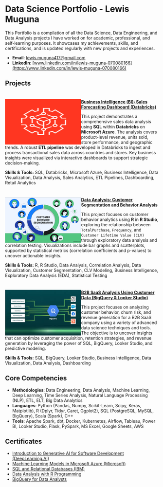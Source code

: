 # Data Science Portfolio - Lewis Muguna

This Portfolio is a compilation of all the Data Science, Data Engineering, and Data Analysis projects I have worked on for academic, professional, and self-learning purposes. It showcases my achievements, skills, and certifications, and is updated regularly with new projects and experiences.

- **Email**: [lewis.muguna417@gmail.com](mailto:lewis.muguna417@gmail.com)
- **LinkedIn**: [www.linkedin.com/in/lewis-muguna-070080166](https://www.linkedin.com/in/lewis-muguna-070080166)

## Projects

#
<img align="left" width="250" height="150" src="https://github.com/lewis-hue/lewis_page/blob/main/databricks.png"> **[Business Intelligence (BI): Sales Forecasting Dashboard (Databricks)](https://github.com/lewis-hue/BusinessIntelligence.git)**

This project demonstrates a comprehensive sales data analysis using **SQL** within **Databricks** on **Microsoft Azure**. The analysis covers product-level revenue, units sold, store performance, and geographic trends. A robust **ETL pipeline** was developed in Databricks to ingest and process transactional sales data across countries and stores. Key business insights were visualized via interactive dashboards to support strategic decision-making.

**Skills & Tools:** SQL, Databricks, Microsoft Azure, Business Intelligence, Data Visualization, Data Analysis, Sales Analytics, ETL Pipelines, Dashboarding, Retail Analytics


#

<img align="left" width="250" height="150" src="https://github.com/lewis-hue/lewis_page/blob/main/Customer%20segmentation.png"> **[Data Analysis: Customer Segmentation and Behavior Analysis](https://github.com/lewis-hue/data_analysis.git)**

This project focuses on customer behavior analytics using **R** in **R Studio**, exploring the relationship between `TotalPurchase`, `Frequency`, and `Customer Lifetime Value (CLV)` through exploratory data analysis and correlation testing. Visualizations include bar graphs and scatterplots, supported by statistical metrics (correlation coefficients and p-values) to uncover actionable insights.


**Skills & Tools:** R, R Studio, Data Analysis, Correlation Analysis, Data Visualization, Customer Segmentation, CLV Modeling, Business Intelligence, Exploratory Data Analysis (EDA), Statistical Testing

#
<img align="left" width="250" height="150" src="https://github.com/lewis-hue/Lewis_Data_Science_Profile/blob/main/BigQuery.jpg"> **[B2B SaaS Analysis Using Customer Data (BigQuery & Looker Studio)](https://github.com/lewis-hue/BigQuery.git)**

This project focuses on analyzing customer behavior, churn risk, and revenue generation for a B2B SaaS company using a variety of advanced data science techniques and tools. The objective is to uncover insights that can optimize customer acquisition, retention strategies, and revenue generation by leveraging the power of SQL, BigQuery, Looker Studio, and predictive modeling.

**Skills & Tools:** SQL, BigQuery, Looker Studio, Business Intelligence, Data Visualization, Data Analysis, Dashboarding
<br />

## Core Competencies

- **Methodologies**: Data Engineering, Data Analysis, Machine Learning, Deep Learning, Time Series Analysis, Natural Language Processing (NLP), ETL, ELT, Big Data Analytics
- **Languages**: Python (Pandas, Numpy, Scikit-Learn, Scipy, Keras, Matplotlib), R (Dplyr, Tidyr, Caret, Ggplot2), SQL (PostgreSQL, MySQL, BigQuery), Scala (Spark), C++
- **Tools**: Apache Spark, dbt, Docker, Kubernetes, Airflow, Tableau, Power BI, Looker Studio, Flask, PySpark, MS Excel, Google Sheets, AWS

## Certificates

- [Introduction to Generative AI for Software Development (DeepLearning.AI)](https://www.deeplearning.ai)
- [Machine Learning Models in Microsoft Azure (Microsoft)](https://www.microsoft.com)
- [SQL and Relational Databases (IBM)](https://www.ibm.com)
- [Data Analysis with R Programming](https://www.coursera.org)
- [BigQuery for Data Analysts](https://www.coursera.org)

<!--
**lewismuguna/lewismuguna** is a ✨ _special_ ✨ repository because its `README.md` (this file) appears on your GitHub profile.

Here are some ideas to get you started:

- 🔭 I’m currently working on building scalable data pipelines with Apache Spark, BigQuery, and Python.
- 🌱 I’m currently learning more about advanced data engineering, cloud technologies, and machine learning optimization.
- 👯 I’m looking to collaborate on projects involving data analytics, machine learning, and cloud computing.
- 🤔 I’m looking for help with optimizing ETL workflows and advanced SQL querying techniques.
- 💬 Ask me about data analysis, data engineering, and cloud data technologies.
- 📫 How to reach me: via LinkedIn or email.
- 😄 Pronouns: He/Him
- ⚡ Fun fact: I love transforming raw data into actionable business insights!
-->

